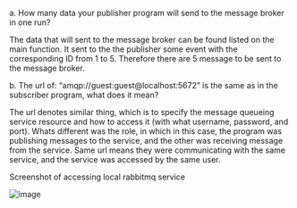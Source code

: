 a. How many data your publisher program will send to the message broker in one
run? 

The data that will sent to the message broker can be found listed on the main 
function. It sent to the the publisher some event with the corresponding ID from
1 to 5. Therefore there are 5 message to be sent to the message broker.

b. The url of: “amqp://guest:guest@localhost:5672” is the same as in the subscriber
program, what does it mean?

The url denotes similar thing, which is to specify the message queueing service 
resource and how to access it (with what username, password, and port). Whats different
was the role, in which in this case, the program was publishing messages to the service,
and the other was receiving message from the service. Same url means they were 
communicating with the same service, and the service was accessed by the same user.

Screenshot of accessing local rabbitmq service

![image](https://github.com/Nabilcodes/publisher/assets/71275597/a04ee0cd-a788-4403-a269-3f8c6566d5d6)
